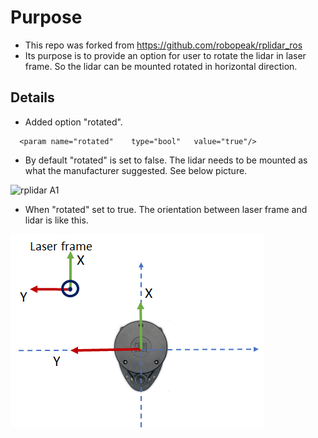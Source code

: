 # Purpose

- This repo was forked from <https://github.com/robopeak/rplidar_ros>
- Its purpose is to provide an option for user to rotate the lidar in laser frame. So the lidar can be mounted rotated in horizontal direction.

## Details
- Added option "rotated".
```
  <param name="rotated"    type="bool"   value="true"/>
```

- By default "rotated" is set to false. The lidar needs to be mounted as what the manufacturer suggested. See below picture.

![rplidar A1](https://raw.githubusercontent.com/1plus-1/rplidar_ros/master/rplidar_A1.png)

- When "rotated" set to true. The orientation between laser frame and lidar is like this.

![rplidar A1 Rotated](https://raw.githubusercontent.com/1plus-1/rplidar_ros/master/rplidar_A1_rotated.png)
